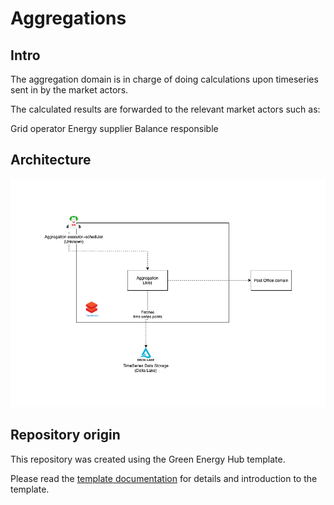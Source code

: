 # Aggregations

## Intro

The aggregation domain is in charge of doing calculations upon timeseries sent in by the market actors.

The calculated results are forwarded to the relevant market actors such as:

Grid operator
Energy supplier
Balance responsible

## Architecture

![design](ARCHITECTURE.png)

## Repository origin

This repository was created using the Green Energy Hub template.

Please read the [template documentation](./docs/template-readme/README.md) for details and introduction to the template.
